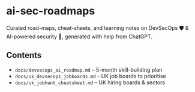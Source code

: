# ai-sec-roadmaps

Curated road-maps, cheat-sheets, and learning notes on DevSecOps 🛡️ & AI-powered security 🤖, generated with help from ChatGPT.

## Contents

- `docs/devsecops_ai_roadmap.md` – 5-month skill-building plan
- `docs/uk_devsecops_jobboards.md` - UK job boards to prioritise
- `docs/uk_jobhunt_cheatsheet.md` – UK hiring boards & sectors  
